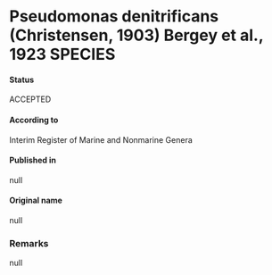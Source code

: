 Pseudomonas denitrificans (Christensen, 1903) Bergey et al., 1923 SPECIES
=======

#### Status
ACCEPTED

#### According to
Interim Register of Marine and Nonmarine Genera

#### Published in
null

#### Original name
null

### Remarks
null